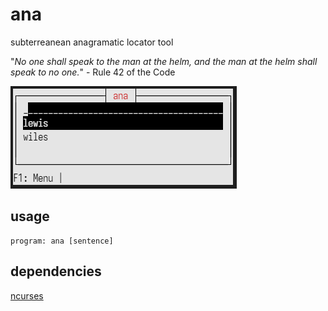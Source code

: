 # ana
subterreanean anagramatic locator tool

"*No one shall speak to the man at the helm, and the man at the helm shall speak to no one.*" - Rule 42 of the Code

![screenshot](/ana/res/screenshot.png)<br />
## usage
```shell
program: ana [sentence]
```
## dependencies
[ncurses](https://invisible-island.net/ncurses/)
